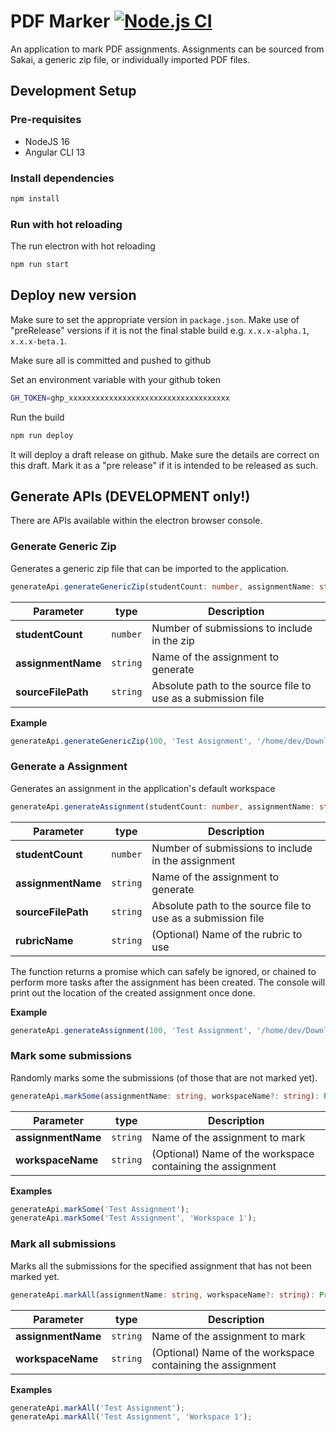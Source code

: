 # PDF Marker [![Node.js CI](https://github.com/efundi/PDF-Marker/actions/workflows/node.js.yml/badge.svg)](https://github.com/efundi/PDF-Marker/actions/workflows/node.js.yml)

An application to mark PDF assignments. Assignments can be sourced from Sakai, a generic zip file, 
or individually imported PDF files.

## Development Setup

### Pre-requisites
- NodeJS 16
- Angular CLI 13

### Install dependencies
```bash
npm install
```

### Run with hot reloading
The run electron with hot reloading
```bash
npm run start
```

## Deploy new version
Make sure to set the appropriate version in `package.json`. Make use of "preRelease" versions if it is not
the final stable build e.g. `x.x.x-alpha.1`, `x.x.x-beta.1`.

Make sure all is committed and pushed to github

Set an environment variable with your github token
```bash
GH_TOKEN=ghp_xxxxxxxxxxxxxxxxxxxxxxxxxxxxxxxxxxxx
```
Run the build
```bash
npm run deploy
```
It will deploy a draft release on github. Make sure the details are correct on this draft.
Mark it as a "pre release" if it is intended to be released as such.

## Generate APIs (DEVELOPMENT only!)
There are APIs available within the electron browser console.

### Generate Generic Zip
Generates a generic zip file that can be imported to the application.

```typescript
generateApi.generateGenericZip(studentCount: number, assignmentName: string, sourceFilePath: string): Promise<void>
```

| Parameter          | type     | Description                                                  |
|--------------------|----------|--------------------------------------------------------------|
| **studentCount**   | `number` | Number of submissions to include in the zip                  |
| **assignmentName** | `string` | Name of the assignment to generate                           |
| **sourceFilePath** | `string` | Absolute path to the source file to use as a submission file |

**Example**
```typescript
generateApi.generateGenericZip(100, 'Test Assignment', '/home/dev/Downloads/source.pdf');
```

### Generate a Assignment
Generates an assignment in the application's default workspace

```typescript
generateApi.generateAssignment(studentCount: number, assignmentName: string, sourceFilePath: string, rubricName?: string): Promise<void>
```

| Parameter          | type     | Description                                                  |
|--------------------|----------|--------------------------------------------------------------|
| **studentCount**   | `number` | Number of submissions to include in the assignment           |
| **assignmentName** | `string` | Name of the assignment to generate                           |
| **sourceFilePath** | `string` | Absolute path to the source file to use as a submission file |
| **rubricName**     | `string` | (Optional) Name of the rubric to use                         |
The function returns a promise which can safely be ignored, or chained to perform more tasks after the assignment has been created.
The console will print out the location of the created assignment once done.

**Example**
```typescript
generateApi.generateAssignment(100, 'Test Assignment', '/home/dev/Downloads/source.pdf');
```

### Mark some submissions
Randomly marks some the submissions (of those that are not marked yet).

```typescript
generateApi.markSome(assignmentName: string, workspaceName?: string): Promise<void>
```

| Parameter          | type     | Description                                                |
|--------------------|----------|------------------------------------------------------------|
| **assignmentName** | `string` | Name of the assignment to mark                             |
| **workspaceName**  | `string` | (Optional) Name of the workspace containing the assignment |

**Examples**
```typescript
generateApi.markSome('Test Assignment');
generateApi.markSome('Test Assignment', 'Workspace 1');
```

### Mark all submissions
Marks all the submissions for the specified assignment that has not been marked yet.

```typescript
generateApi.markAll(assignmentName: string, workspaceName?: string): Promise<void>
```

| Parameter          | type     | Description                                                |
|--------------------|----------|------------------------------------------------------------|
| **assignmentName** | `string` | Name of the assignment to mark                             |
| **workspaceName**  | `string` | (Optional) Name of the workspace containing the assignment |

**Examples**
```typescript
generateApi.markAll('Test Assignment');
generateApi.markAll('Test Assignment', 'Workspace 1');
```
